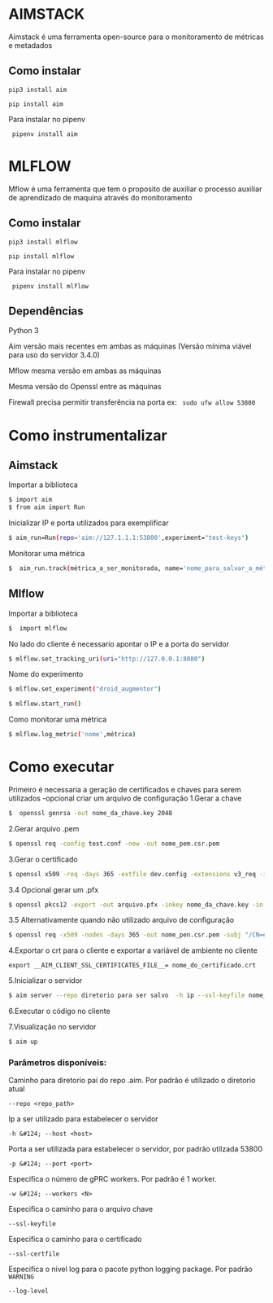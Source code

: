 # AIMSTACK
 Aimstack é uma ferramenta open-source para o monitoramento de métricas e metadados
## Como instalar
``` pip3 install aim ```

``` pip install aim ```

Para instalar no pipenv 

``` pipenv install aim``` 

# MLFLOW
  Mflow é uma ferramenta que tem o proposito de auxiliar o processo auxiliar de aprendizado de maquina através do monitoramento
## Como instalar
``` pip3 install mlflow ```

``` pip install mlflow ```

Para instalar no pipenv 

``` pipenv install mlflow``` 

## Dependências

Python 3

Aim versão mais recentes em ambas as máquinas (Versão mínima viável para uso do servidor 3.4.0)

Mflow mesma versão em ambas as máquinas

Mesma versão do Openssl entre as máquinas

Firewall precisa permitir transferência na porta ex: ``` sudo ufw allow 53800```


# Como instrumentalizar
## Aimstack
 Importar a biblioteca
```bash
$ import aim
$ from aim import Run

```
 
 Inicializar IP e porta utilizados para exemplificar
```bash
$ aim_run=Run(repo='aim://127.1.1.1:53800',experiment="test-keys")
```
Monitorar uma métrica
```bash
$  aim_run.track(métrica_a_ser_monitorada, name='nome_para_salvar_a_métrica')
```
## Mlflow
 Importar a biblioteca
```bash
$  import mlflow

```
No lado do cliente é necessario apontar o IP  e a porta do servidor
```bash
$ mlflow.set_tracking_uri(uri="http://127.0.0.1:8080")
```
Nome do experimento
```bash
$ mlflow.set_experiment("droid_augmentor")
```
```bash
$ mlflow.start_run()
```
Como monitorar uma métrica
```bash
$ mlflow.log_metric('nome',métrica)
```
# Como executar 

Primeiro é necessaria a geração de certificados e chaves para serem utilizados
-opcional criar um arquivo de configuração
1.Gerar a chave
```bash
$  openssl genrsa -out nome_da_chave.key 2048
```
2.Gerar arquivo .pem
```bash
$ openssl req -config test.conf -new -out nome_pem.csr.pem
```
3.Gerar o certificado 
```bash
$ openssl x509 -req -days 365 -extfile dev.config -extensions v3_req -in nome_pem.csr.pem -signkey nome_da_chavae.key -out nome_do_certficado.crt
```
3.4 Opcional gerar um .pfx
```bash
$ openssl pkcs12 -export -out arquivo.pfx -inkey nome_da_chave.key -in nome_cert.crt -password pass:$'senha'
```

3.5 Alternativamente quando não utilizado arquivo de configuração
```bash
$ openssl req -x509 -nodes -days 365 -out nome_pen.csr.pem -subj "/CN=example.com" -addext "subjectAltName = IP:número de ip"
```
4.Exportar o crt para o cliente e exportar a variável de ambiente no cliente


``` export __AIM_CLIENT_SSL_CERTIFICATES_FILE__= nome_do_certificado.crt  ```


5.Inicializar o servidor
```bash
$ aim server --repo diretorio para ser salvo  -h ip --ssl-keyfile nome_da_chave.key --ssl-certfile nome_do_certificado.crt 
```
6.Executar o código no cliente 

7.Visualização no servidor
```bash
$ aim up
```

###  Parâmetros disponíveis:
Caminho para diretorio pai do repo .aim. Por padrão é utilizado o diretorio atual
```
--repo <repo_path>
```

Ip a ser utilizado para estabelecer o servidor
```
-h &#124; --host <host>
```

Porta a ser utilizada para estabelecer o servidor, por padrão utilzada 53800
```
-p &#124; --port <port>
```	

Especifica o número de gPRC workers. Por padrão é  1 worker.
```	
-w &#124; --workers <N>
```	

Especifica o caminho para o arquivo chave 
```	
--ssl-keyfile
```		

Especifica o caminho para o certificado
```	
--ssl-certfile
```		

Especifica o nivel log para o pacote python logging package. Por padrão ``WARNING``
```		
--log-level
```		
